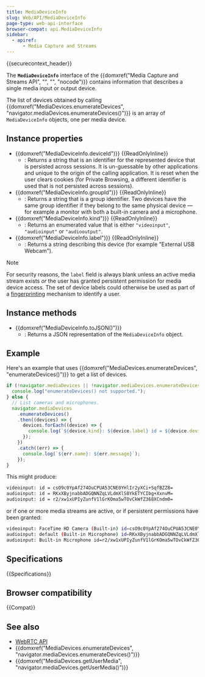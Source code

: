 ```yaml
---
title: MediaDeviceInfo
slug: Web/API/MediaDeviceInfo
page-type: web-api-interface
browser-compat: api.MediaDeviceInfo
sidebar:
  - apiref:
      - Media Capture and Streams
---
```


{{securecontext_header}}

The **`MediaDeviceInfo`** interface of the {{domxref("Media Capture and Streams API", "", "", "nocode")}} contains information that describes a single media input or output device.

The list of devices obtained by calling {{domxref("MediaDevices.enumerateDevices", "navigator.mediaDevices.enumerateDevices()")}} is an array of `MediaDeviceInfo` objects, one per media device.

## Instance properties

- {{domxref("MediaDeviceInfo.deviceId")}} {{ReadOnlyInline}}
  - : Returns a string that is an identifier for the represented device that is persisted across sessions. It is un-guessable by other applications and unique to the origin of the calling application. It is reset when the user clears cookies (for Private Browsing, a different identifier is used that is not persisted across sessions).
- {{domxref("MediaDeviceInfo.groupId")}} {{ReadOnlyInline}}
  - : Returns a string that is a group identifier. Two devices have the same group identifier if they belong to the same physical device — for example a monitor with both a built-in camera and a microphone.
- {{domxref("MediaDeviceInfo.kind")}} {{ReadOnlyInline}}
  - : Returns an enumerated value that is either `"videoinput"`, `"audioinput"` or `"audiooutput"`.
- {{domxref("MediaDeviceInfo.label")}} {{ReadOnlyInline}}
  - : Returns a string describing this device (for example "External USB Webcam").

> [!NOTE]
> For security reasons, the `label` field is always blank unless an active media stream exists _or_ the user has granted persistent permission for media device access. The set of device labels could otherwise be used as part of a [fingerprinting](/en-US/docs/Glossary/Fingerprinting) mechanism to identify a user.

## Instance methods

- {{domxref("MediaDeviceInfo.toJSON()")}}
  - : Returns a JSON representation of the `MediaDeviceInfo` object.

## Example

Here's an example that uses {{domxref("MediaDevices.enumerateDevices", "enumerateDevices()")}} to get a list of devices.

```js
if (!navigator.mediaDevices || !navigator.mediaDevices.enumerateDevices) {
  console.log("enumerateDevices() not supported.");
} else {
  // List cameras and microphones.
  navigator.mediaDevices
    .enumerateDevices()
    .then((devices) => {
      devices.forEach((device) => {
        console.log(`${device.kind}: ${device.label} id = ${device.deviceId}`);
      });
    })
    .catch((err) => {
      console.log(`${err.name}: ${err.message}`);
    });
}
```

This might produce:

```bash
videoinput: id = csO9c0YpAf274OuCPUA53CNE0YHlIr2yXCi+SqfBZZ8=
audioinput: id = RKxXByjnabbADGQNNZqLVLdmXlS0YkETYCIbg+XxnvM=
audioinput: id = r2/xw1xUPIyZunfV1lGrKOma5wTOvCkWfZ368XCndm0=
```

or if one or more media streams are active, or if persistent permissions have been granted:

```bash
videoinput: FaceTime HD Camera (Built-in) id=csO9c0YpAf274OuCPUA53CNE0YHlIr2yXCi+SqfBZZ8=
audioinput: default (Built-in Microphone) id=RKxXByjnabbADGQNNZqLVLdmXlS0YkETYCIbg+XxnvM=
audioinput: Built-in Microphone id=r2/xw1xUPIyZunfV1lGrKOma5wTOvCkWfZ368XCndm0=
```

## Specifications

{{Specifications}}

## Browser compatibility

{{Compat}}

## See also

- [WebRTC API](/en-US/docs/Web/API/WebRTC_API)
- {{domxref("MediaDevices.enumerateDevices", "navigator.mediaDevices.enumerateDevices()")}}
- {{domxref("MediaDevices.getUserMedia", "navigator.mediaDevices.getUserMedia()")}}
